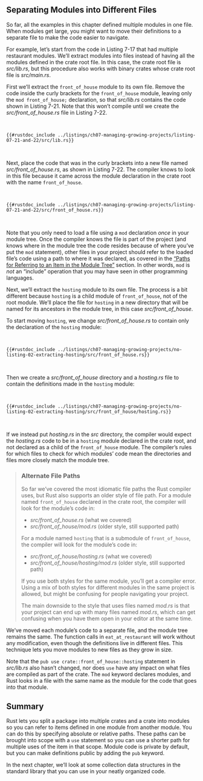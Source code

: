 ## Separating Modules into Different Files

So far, all the examples in this chapter defined multiple modules in one file.
When modules get large, you might want to move their definitions to a separate
file to make the code easier to navigate.

For example, let’s start from the code in Listing 7-17 that had multiple
restaurant modules. We’ll extract modules into files instead of having all the
modules defined in the crate root file. In this case, the crate root file is
_src/lib.rs_, but this procedure also works with binary crates whose crate root
file is _src/main.rs_.

First we’ll extract the `front_of_house` module to its own file. Remove the code
inside the curly brackets for the `front_of_house` module, leaving only the
`mod front_of_house;` declaration, so that _src/lib.rs_ contains the code shown
in Listing 7-21. Note that this won’t compile until we create the
_src/front_of_house.rs_ file in Listing 7-22.

<Listing number="7-21" file-name="src/lib.rs" caption="Declaring the `front_of_house` module whose body will be in *src/front_of_house.rs*">

```rust,ignore,does_not_compile
{{#rustdoc_include ../listings/ch07-managing-growing-projects/listing-07-21-and-22/src/lib.rs}}
```

</Listing>

Next, place the code that was in the curly brackets into a new file named
_src/front_of_house.rs_, as shown in Listing 7-22. The compiler knows to look in
this file because it came across the module declaration in the crate root with
the name `front_of_house`.

<Listing number="7-22" file-name="src/front_of_house.rs" caption="Definitions inside the `front_of_house` module in *src/front_of_house.rs*">

```rust,ignore
{{#rustdoc_include ../listings/ch07-managing-growing-projects/listing-07-21-and-22/src/front_of_house.rs}}
```

</Listing>

Note that you only need to load a file using a `mod` declaration _once_ in your
module tree. Once the compiler knows the file is part of the project (and knows
where in the module tree the code resides because of where you’ve put the `mod`
statement), other files in your project should refer to the loaded file’s code
using a path to where it was declared, as covered in the
[“Paths for Referring to an Item in the Module Tree”][paths]<!-- ignore -->
section. In other words, `mod` is _not_ an “include” operation that you may have
seen in other programming languages.

Next, we’ll extract the `hosting` module to its own file. The process is a bit
different because `hosting` is a child module of `front_of_house`, not of the
root module. We’ll place the file for `hosting` in a new directory that will be
named for its ancestors in the module tree, in this case _src/front_of_house_.

To start moving `hosting`, we change _src/front_of_house.rs_ to contain only the
declaration of the `hosting` module:

<Listing file-name="src/front_of_house.rs">

```rust,ignore
{{#rustdoc_include ../listings/ch07-managing-growing-projects/no-listing-02-extracting-hosting/src/front_of_house.rs}}
```

</Listing>

Then we create a _src/front_of_house_ directory and a _hosting.rs_ file to
contain the definitions made in the `hosting` module:

<Listing file-name="src/front_of_house/hosting.rs">

```rust,ignore
{{#rustdoc_include ../listings/ch07-managing-growing-projects/no-listing-02-extracting-hosting/src/front_of_house/hosting.rs}}
```

</Listing>

If we instead put _hosting.rs_ in the _src_ directory, the compiler would expect
the _hosting.rs_ code to be in a `hosting` module declared in the crate root,
and not declared as a child of the `front_of_house` module. The compiler’s rules
for which files to check for which modules’ code mean the directories and files
more closely match the module tree.

> ### Alternate File Paths
>
> So far we’ve covered the most idiomatic file paths the Rust compiler uses, but
> Rust also supports an older style of file path. For a module named
> `front_of_house` declared in the crate root, the compiler will look for the
> module’s code in:
>
> * _src/front_of_house.rs_ (what we covered)
> * _src/front_of_house/mod.rs_ (older style, still supported path)
>
> For a module named `hosting` that is a submodule of `front_of_house`, the
> compiler will look for the module’s code in:
>
> * _src/front_of_house/hosting.rs_ (what we covered)
> * _src/front_of_house/hosting/mod.rs_ (older style, still supported path)
>
> If you use both styles for the same module, you’ll get a compiler error. Using
> a mix of both styles for different modules in the same project is allowed, but
> might be confusing for people navigating your project.
>
> The main downside to the style that uses files named _mod.rs_ is that your
> project can end up with many files named _mod.rs_, which can get confusing
> when you have them open in your editor at the same time.

We’ve moved each module’s code to a separate file, and the module tree remains
the same. The function calls in `eat_at_restaurant` will work without any
modification, even though the definitions live in different files. This
technique lets you move modules to new files as they grow in size.

Note that the `pub use crate::front_of_house::hosting` statement in _src/lib.rs_
also hasn’t changed, nor does `use` have any impact on what files are compiled
as part of the crate. The `mod` keyword declares modules, and Rust looks in a
file with the same name as the module for the code that goes into that module.

## Summary

Rust lets you split a package into multiple crates and a crate into modules so
you can refer to items defined in one module from another module. You can do
this by specifying absolute or relative paths. These paths can be brought into
scope with a `use` statement so you can use a shorter path for multiple uses of
the item in that scope. Module code is private by default, but you can make
definitions public by adding the `pub` keyword.

In the next chapter, we’ll look at some collection data structures in the
standard library that you can use in your neatly organized code.

[paths]: ch07-03-paths-for-referring-to-an-item-in-the-module-tree.html
